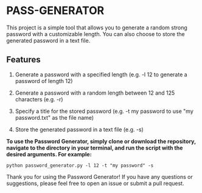 # PASS-GENERATOR
This project is a simple tool that allows you to generate a random strong password with a customizable length. You can also choose to store the generated password in a text file.

## Features

1. Generate a password with a specified length (e.g. -l 12 to generate a password of length 12)

2. Generate a password with a random length between 12 and 125 characters (e.g. -r)

3. Specify a title for the stored password (e.g. -t my password to use "my password.txt" as the file name)

4. Store the generated password in a text file (e.g. -s)

**To use the Password Generator, simply clone or download the repository, navigate to the directory in your terminal, and run the script with the desired arguments. For example:**

`python password_generator.py -l 12 -t "my password" -s
`

Thank you for using the Password Generator! If you have any questions or suggestions, please feel free to open an issue or submit a pull request.
